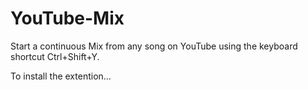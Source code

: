 # YouTube-Mix
Start a continuous Mix from any song on YouTube using the keyboard shortcut Ctrl+Shift+Y.

To install the extention...
